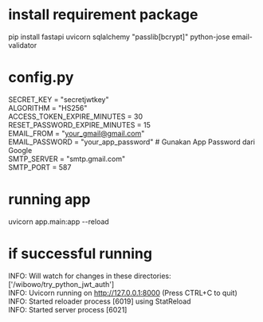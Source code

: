 # install requirement package
pip install fastapi uvicorn sqlalchemy "passlib[bcrypt]" python-jose email-validator

# config.py
SECRET_KEY = "secretjwtkey"<br>
ALGORITHM = "HS256"<br>
ACCESS_TOKEN_EXPIRE_MINUTES = 30<br>
RESET_PASSWORD_EXPIRE_MINUTES = 15<br>
EMAIL_FROM = "your_gmail@gmail.com"<br>
EMAIL_PASSWORD = "your_app_password"  # Gunakan App Password dari Google<br>
SMTP_SERVER = "smtp.gmail.com"<br>
SMTP_PORT = 587

# running app
uvicorn app.main:app --reload

# if successful running
INFO:     Will watch for changes in these directories: ['/wibowo/try_python_jwt_auth'] <br>
INFO:     Uvicorn running on http://127.0.0.1:8000 (Press CTRL+C to quit)<br>
INFO:     Started reloader process [6019] using StatReload<br>
INFO:     Started server process [6021]
